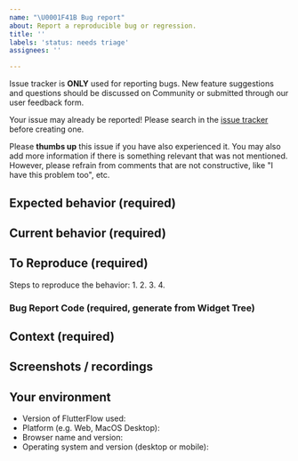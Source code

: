 ```yaml
---
name: "\U0001F41B Bug report"
about: Report a reproducible bug or regression.
title: ''
labels: 'status: needs triage'
assignees: ''

---
```


Issue tracker is **ONLY** used for reporting bugs. New feature suggestions and questions should be discussed on Community or submitted through our user feedback form.

Your issue may already be reported! Please search in the [issue tracker](../) before creating one.

Please **thumbs up** this issue if you have also experienced it. You may also add more information if there is something relevant that was not mentioned. However, please refrain from comments that are not constructive, like "I have this problem too", etc.


## Expected behavior (required)
<!-- A clear and concise description of what you expected to happen. -->


## Current behavior (required)
<!-- What happens instead of the expected behavior. -->

## To Reproduce (required)
<!-- Please be detailed as possible here so we can help diagnose the issue. Issues cannot be accepted if they are too vague. For example, "project fails to build" could be better reported as: 
1. Create new page
2. Add container widget
3. Set width = 123
4. Click Run
5. Observe that project doesn’t build

Code can be included in this section if it is relevant to reproducing the bug. 
-->

Steps to reproduce the behavior:
1.
2.
3.
4.

### Bug Report Code (required, generate from Widget Tree)
<!-- This helps the team assess your issue. Create a code by going to the widget tree, right clicking on the affected widget, and selecting “Get Bug Report Code”. If the bug is not specific to a widget, selecting any widget will work. -->


## Context (required)
<!-- How has this issue affected you? What are you trying to accomplish? -->


## Screenshots / recordings
<!-- If applicable, add screenshots to help explain your problem. -->

## Your environment
<!--- Include relevant details about the environment you experienced the bug in -->
* Version of FlutterFlow used: 
* Platform (e.g. Web, MacOS Desktop): 
* Browser name and version: 
* Operating system and version (desktop or mobile):


